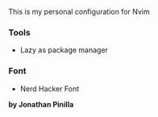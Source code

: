 This is my personal configuration for Nvim

### Tools
 - Lazy as package manager

### Font
 - Nerd Hacker Font

**by Jonathan Pinilla**
